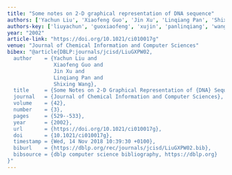 ```yaml
---
title: "Some notes on 2-D graphical representation of DNA sequence"
authors: ['Yachun Liu', 'Xiaofeng Guo', 'Jin Xu', 'Linqiang Pan', 'Shixing Wang']
authors-key: ['liuyachun', 'guoxiaofeng', 'xujin', 'panlinqiang', 'wangshixing']
year: "2002"
article-link: "https://doi.org/10.1021/ci010017g"
venue: "Journal of Chemical Information and Computer Sciences"
bibex: "@article{DBLP:journals/jcisd/LiuGXPW02,
  author    = {Yachun Liu and
               Xiaofeng Guo and
               Jin Xu and
               Linqiang Pan and
               Shixing Wang},
  title     = {Some Notes on 2-D Graphical Representation of {DNA} Sequence},
  journal   = {Journal of Chemical Information and Computer Sciences},
  volume    = {42},
  number    = {3},
  pages     = {529--533},
  year      = {2002},
  url       = {https://doi.org/10.1021/ci010017g},
  doi       = {10.1021/ci010017g},
  timestamp = {Wed, 14 Nov 2018 10:39:30 +0100},
  biburl    = {https://dblp.org/rec/journals/jcisd/LiuGXPW02.bib},
  bibsource = {dblp computer science bibliography, https://dblp.org}
}"
---
```

